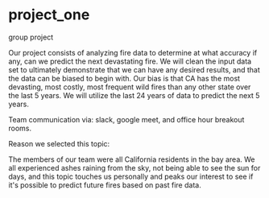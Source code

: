 # project_one
group project

Our project consists of analyzing fire data to determine at what accuracy if any, can we predict the next devastating fire. 
We will clean the input data set to ultimately demonstrate that we can have any desired results, and that the data can be biased to begin with.
Our bias is that CA has the most devasting, most costly, most frequent wild fires than any other state over the last 5 years.
We will utilize the last 24 years of data to predict the next 5 years. 

Team communication via: 
slack, google meet, and office hour breakout rooms. 


Reason we selected this topic:

The members of our team were all California residents in the bay area. We all experienced ashes raining from the sky, 
not being able to see the sun for days, and this topic touches us personally and peaks our interest to see if it's 
possible to predict future fires based on past fire data. 